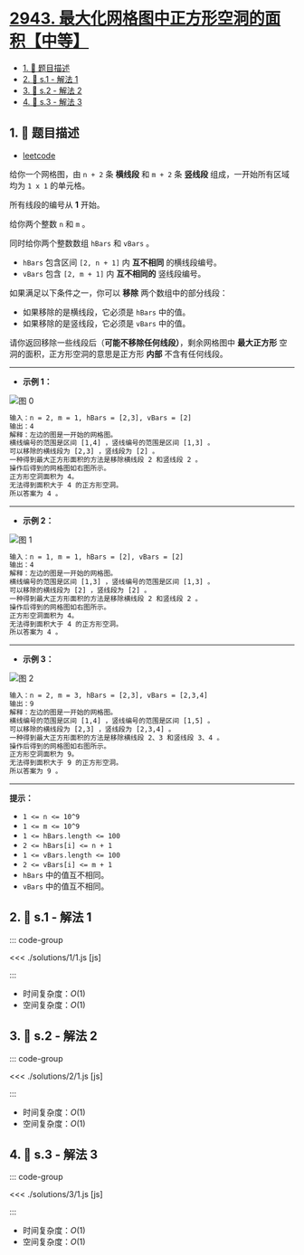 # [2943. 最大化网格图中正方形空洞的面积【中等】](https://github.com/tnotesjs/TNotes.leetcode/tree/main/notes/2943.%20%E6%9C%80%E5%A4%A7%E5%8C%96%E7%BD%91%E6%A0%BC%E5%9B%BE%E4%B8%AD%E6%AD%A3%E6%96%B9%E5%BD%A2%E7%A9%BA%E6%B4%9E%E7%9A%84%E9%9D%A2%E7%A7%AF%E3%80%90%E4%B8%AD%E7%AD%89%E3%80%91)

<!-- region:toc -->

- [1. 📝 题目描述](#1--题目描述)
- [2. 🎯 s.1 - 解法 1](#2--s1---解法-1)
- [3. 🎯 s.2 - 解法 2](#3--s2---解法-2)
- [4. 🎯 s.3 - 解法 3](#4--s3---解法-3)

<!-- endregion:toc -->

## 1. 📝 题目描述

- [leetcode](https://leetcode.cn/problems/maximize-area-of-square-hole-in-grid/)

给你一个网格图，由 `n + 2` 条 **横线段** 和 `m + 2` 条 **竖线段** 组成，一开始所有区域均为 `1 x 1` 的单元格。

所有线段的编号从 **1** 开始。

给你两个整数 `n` 和 `m` 。

同时给你两个整数数组 `hBars` 和 `vBars` 。

- `hBars` 包含区间 `[2, n + 1]` 内 **互不相同** 的横线段编号。
- `vBars` 包含 `[2, m + 1]` 内 **互不相同的** 竖线段编号。

如果满足以下条件之一，你可以 **移除** 两个数组中的部分线段：

- 如果移除的是横线段，它必须是 `hBars` 中的值。
- 如果移除的是竖线段，它必须是 `vBars` 中的值。

请你返回移除一些线段后（**可能不移除任何线段）**，剩余网格图中 **最大正方形** 空洞的面积，正方形空洞的意思是正方形 **内部** 不含有任何线段。

---

- **示例 1：**

![图 0](https://cdn.jsdelivr.net/gh/tnotesjs/imgs@main/2025-09-28-21-01-33.png)

```txt
输入：n = 2, m = 1, hBars = [2,3], vBars = [2]
输出：4
解释：左边的图是一开始的网格图。
横线编号的范围是区间 [1,4] ，竖线编号的范围是区间 [1,3] 。
可以移除的横线段为 [2,3] ，竖线段为 [2] 。
一种得到最大正方形面积的方法是移除横线段 2 和竖线段 2 。
操作后得到的网格图如右图所示。
正方形空洞面积为 4。
无法得到面积大于 4 的正方形空洞。
所以答案为 4 。
```

---

- **示例 2：**

![图 1](https://cdn.jsdelivr.net/gh/tnotesjs/imgs@main/2025-09-28-21-01-39.png)

```txt
输入：n = 1, m = 1, hBars = [2], vBars = [2]
输出：4
解释：左边的图是一开始的网格图。
横线编号的范围是区间 [1,3] ，竖线编号的范围是区间 [1,3] 。
可以移除的横线段为 [2] ，竖线段为 [2] 。
一种得到最大正方形面积的方法是移除横线段 2 和竖线段 2 。
操作后得到的网格图如右图所示。
正方形空洞面积为 4。
无法得到面积大于 4 的正方形空洞。
所以答案为 4 。
```

---

- **示例 3：**

![图 2](https://cdn.jsdelivr.net/gh/tnotesjs/imgs@main/2025-09-28-21-01-48.png)

```txt
输入：n = 2, m = 3, hBars = [2,3], vBars = [2,3,4]
输出：9
解释：左边的图是一开始的网格图。
横线编号的范围是区间 [1,4] ，竖线编号的范围是区间 [1,5] 。
可以移除的横线段为 [2,3] ，竖线段为 [2,3,4] 。
一种得到最大正方形面积的方法是移除横线段 2、3 和竖线段 3、4 。
操作后得到的网格图如右图所示。
正方形空洞面积为 9。
无法得到面积大于 9 的正方形空洞。
所以答案为 9 。
```

---

**提示：**

- `1 <= n <= 10^9`
- `1 <= m <= 10^9`
- `1 <= hBars.length <= 100`
- `2 <= hBars[i] <= n + 1`
- `1 <= vBars.length <= 100`
- `2 <= vBars[i] <= m + 1`
- `hBars` 中的值互不相同。
- `vBars` 中的值互不相同。

## 2. 🎯 s.1 - 解法 1

::: code-group

<<< ./solutions/1/1.js [js]

:::

- 时间复杂度：$O(1)$
- 空间复杂度：$O(1)$

## 3. 🎯 s.2 - 解法 2

::: code-group

<<< ./solutions/2/1.js [js]

:::

- 时间复杂度：$O(1)$
- 空间复杂度：$O(1)$

## 4. 🎯 s.3 - 解法 3

::: code-group

<<< ./solutions/3/1.js [js]

:::

- 时间复杂度：$O(1)$
- 空间复杂度：$O(1)$
